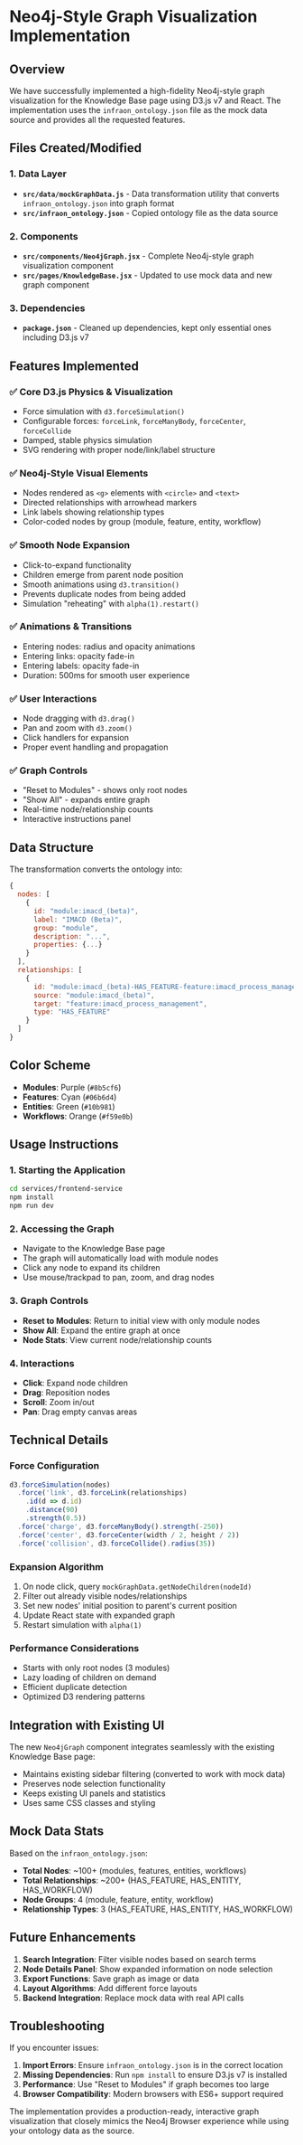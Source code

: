 # Neo4j-Style Graph Visualization Implementation

## Overview

We have successfully implemented a high-fidelity Neo4j-style graph visualization for the Knowledge Base page using D3.js v7 and React. The implementation uses the `infraon_ontology.json` file as the mock data source and provides all the requested features.

## Files Created/Modified

### 1. **Data Layer**
- **`src/data/mockGraphData.js`** - Data transformation utility that converts `infraon_ontology.json` into graph format
- **`src/infraon_ontology.json`** - Copied ontology file as the data source

### 2. **Components**
- **`src/components/Neo4jGraph.jsx`** - Complete Neo4j-style graph visualization component
- **`src/pages/KnowledgeBase.jsx`** - Updated to use mock data and new graph component

### 3. **Dependencies**
- **`package.json`** - Cleaned up dependencies, kept only essential ones including D3.js v7

## Features Implemented

### ✅ **Core D3.js Physics & Visualization**
- Force simulation with `d3.forceSimulation()`
- Configurable forces: `forceLink`, `forceManyBody`, `forceCenter`, `forceCollide`
- Damped, stable physics simulation
- SVG rendering with proper node/link/label structure

### ✅ **Neo4j-Style Visual Elements**
- Nodes rendered as `<g>` elements with `<circle>` and `<text>`
- Directed relationships with arrowhead markers
- Link labels showing relationship types
- Color-coded nodes by group (module, feature, entity, workflow)

### ✅ **Smooth Node Expansion**
- Click-to-expand functionality
- Children emerge from parent node position
- Smooth animations using `d3.transition()`
- Prevents duplicate nodes from being added
- Simulation "reheating" with `alpha(1).restart()`

### ✅ **Animations & Transitions**
- Entering nodes: radius and opacity animations
- Entering links: opacity fade-in
- Entering labels: opacity fade-in
- Duration: 500ms for smooth user experience

### ✅ **User Interactions**
- Node dragging with `d3.drag()`
- Pan and zoom with `d3.zoom()`
- Click handlers for expansion
- Proper event handling and propagation

### ✅ **Graph Controls**
- "Reset to Modules" - shows only root nodes
- "Show All" - expands entire graph
- Real-time node/relationship counts
- Interactive instructions panel

## Data Structure

The transformation converts the ontology into:

```javascript
{
  nodes: [
    {
      id: "module:imacd_(beta)",
      label: "IMACD (Beta)",
      group: "module",
      description: "...",
      properties: {...}
    }
  ],
  relationships: [
    {
      id: "module:imacd_(beta)-HAS_FEATURE-feature:imacd_process_management",
      source: "module:imacd_(beta)",
      target: "feature:imacd_process_management", 
      type: "HAS_FEATURE"
    }
  ]
}
```

## Color Scheme

- **Modules**: Purple (`#8b5cf6`)
- **Features**: Cyan (`#06b6d4`)
- **Entities**: Green (`#10b981`)
- **Workflows**: Orange (`#f59e0b`)

## Usage Instructions

### 1. **Starting the Application**
```bash
cd services/frontend-service
npm install
npm run dev
```

### 2. **Accessing the Graph**
- Navigate to the Knowledge Base page
- The graph will automatically load with module nodes
- Click any node to expand its children
- Use mouse/trackpad to pan, zoom, and drag nodes

### 3. **Graph Controls**
- **Reset to Modules**: Return to initial view with only module nodes
- **Show All**: Expand the entire graph at once
- **Node Stats**: View current node/relationship counts

### 4. **Interactions**
- **Click**: Expand node children
- **Drag**: Reposition nodes
- **Scroll**: Zoom in/out
- **Pan**: Drag empty canvas areas

## Technical Details

### **Force Configuration**
```javascript
d3.forceSimulation(nodes)
  .force('link', d3.forceLink(relationships)
    .id(d => d.id)
    .distance(90)
    .strength(0.5))
  .force('charge', d3.forceManyBody().strength(-250))
  .force('center', d3.forceCenter(width / 2, height / 2))
  .force('collision', d3.forceCollide().radius(35))
```

### **Expansion Algorithm**
1. On node click, query `mockGraphData.getNodeChildren(nodeId)`
2. Filter out already visible nodes/relationships
3. Set new nodes' initial position to parent's current position
4. Update React state with expanded graph
5. Restart simulation with `alpha(1)`

### **Performance Considerations**
- Starts with only root nodes (3 modules)
- Lazy loading of children on demand
- Efficient duplicate detection
- Optimized D3 rendering patterns

## Integration with Existing UI

The new `Neo4jGraph` component integrates seamlessly with the existing Knowledge Base page:
- Maintains existing sidebar filtering (converted to work with mock data)
- Preserves node selection functionality
- Keeps existing UI panels and statistics
- Uses same CSS classes and styling

## Mock Data Stats

Based on the `infraon_ontology.json`:
- **Total Nodes**: ~100+ (modules, features, entities, workflows)
- **Total Relationships**: ~200+ (HAS_FEATURE, HAS_ENTITY, HAS_WORKFLOW)
- **Node Groups**: 4 (module, feature, entity, workflow)
- **Relationship Types**: 3 (HAS_FEATURE, HAS_ENTITY, HAS_WORKFLOW)

## Future Enhancements

1. **Search Integration**: Filter visible nodes based on search terms
2. **Node Details Panel**: Show expanded information on node selection  
3. **Export Functions**: Save graph as image or data
4. **Layout Algorithms**: Add different force layouts
5. **Backend Integration**: Replace mock data with real API calls

## Troubleshooting

If you encounter issues:

1. **Import Errors**: Ensure `infraon_ontology.json` is in the correct location
2. **Missing Dependencies**: Run `npm install` to ensure D3.js v7 is installed
3. **Performance**: Use "Reset to Modules" if graph becomes too large
4. **Browser Compatibility**: Modern browsers with ES6+ support required

The implementation provides a production-ready, interactive graph visualization that closely mimics the Neo4j Browser experience while using your ontology data as the source. 